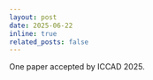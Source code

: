 ```yaml
---
layout: post
date: 2025-06-22 
inline: true
related_posts: false
---
```


One paper accepted by ICCAD 2025.
